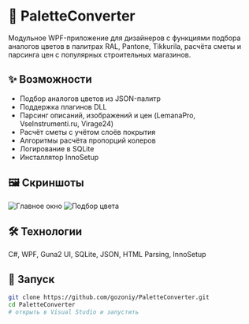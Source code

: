 # 🎨 PaletteConverter

Модульное WPF-приложение для дизайнеров с функциями подбора аналогов цветов в палитрах RAL, Pantone, Tikkurila, расчёта сметы и парсинга цен с популярных строительных магазинов.

## ✨ Возможности
- Подбор аналогов цветов из JSON-палитр
- Поддержка плагинов DLL
- Парсинг описаний, изображений и цен (LemanaPro, VseInstrumenti.ru, Virage24)
- Расчёт сметы с учётом слоёв покрытия
- Алгоритмы расчёта пропорций колеров
- Логирование в SQLite
- Инсталлятор InnoSetup

## 🖼 Скриншоты
![Главное окно](https://github.com/gozoniy/PaletteConverter/blob/0aef215d418b6409d95bda9e82ab4769ab3d4261/docs/UI.gif)
![Подбор цвета](docs/screenshot_color.png)

## 🛠 Технологии
C#, WPF, Guna2 UI, SQLite, JSON, HTML Parsing, InnoSetup

## 🚀 Запуск
```bash
git clone https://github.com/gozoniy/PaletteConverter.git
cd PaletteConverter
# открыть в Visual Studio и запустить
